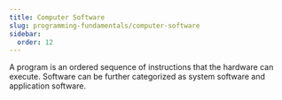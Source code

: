 ```yaml
---
title: Computer Software
slug: programming-fundamentals/computer-software
sidebar:
  order: 12
---
```


A program is an ordered sequence of instructions that the hardware can execute.
Software can be further categorized as system software and application software.
